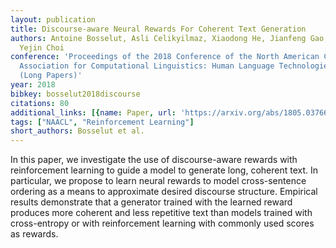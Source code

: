 ```yaml
---
layout: publication
title: Discourse-aware Neural Rewards For Coherent Text Generation
authors: Antoine Bosselut, Asli Celikyilmaz, Xiaodong He, Jianfeng Gao, Po-sen Huang,
  Yejin Choi
conference: 'Proceedings of the 2018 Conference of the North American Chapter of the
  Association for Computational Linguistics: Human Language Technologies, Volume 1
  (Long Papers)'
year: 2018
bibkey: bosselut2018discourse
citations: 80
additional_links: [{name: Paper, url: 'https://arxiv.org/abs/1805.03766'}]
tags: ["NAACL", "Reinforcement Learning"]
short_authors: Bosselut et al.
---
```

In this paper, we investigate the use of discourse-aware rewards with
reinforcement learning to guide a model to generate long, coherent text. In
particular, we propose to learn neural rewards to model cross-sentence ordering
as a means to approximate desired discourse structure. Empirical results
demonstrate that a generator trained with the learned reward produces more
coherent and less repetitive text than models trained with cross-entropy or
with reinforcement learning with commonly used scores as rewards.